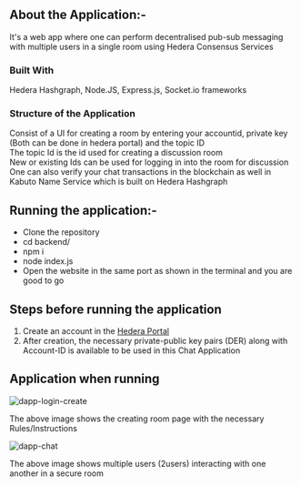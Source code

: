 ## About the Application:-
It's a web app where one can perform decentralised pub-sub messaging with multiple users in a single room using Hedera Consensus Services

### Built With
Hedera Hashgraph, Node.JS, Express.js, Socket.io frameworks <br>
### Structure of the Application
Consist of a UI for creating a room by entering your accountid, private key (Both can be done in hedera portal) and the topic ID <br>
The topic Id is the id used for creating a discussion room <br>
New or existing Ids can be used for logging in into the room for discussion
One can also verify your chat transactions in the blockchain as well in Kabuto Name Service which is built on Hedera Hashgraph

## Running the application:-
- Clone the repository
- cd backend/
- npm i
- node index.js
- Open the website in the same port as shown in the terminal and you are good to go

## Steps before running the application
1. Create an account in the [Hedera Portal](https://portal.hedera.com/)
2. After creation, the necessary private-public key pairs (DER) along with Account-ID is available to be used in this Chat Application

## Application when running

![dapp-login-create](https://github.com/aditya-chari25/Dapp-Hackathon/assets/84094715/d8a95bf8-4bcd-449d-9d67-d7e941ba4d64)

The above image shows the creating room page with the necessary Rules/Instructions


![dapp-chat](https://github.com/aditya-chari25/Dapp-Hackathon/assets/84094715/32114d0c-e456-4876-ad2c-5cc8d4824f25)

The above image shows multiple users (2users) interacting with one another in a secure room
